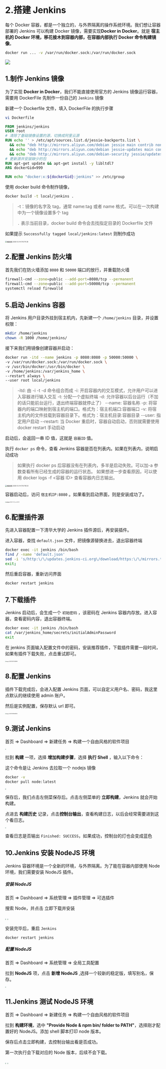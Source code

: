 # 2.搭建 Jenkins

每个 Docker 容器，都是一个独立的，与外界隔离的操作系统环境。我们想让容器部署的 Jenkins 可以构建 Docker 镜像，需要实现**Docker in Docker**。就是 **宿主机的 Docker 环境，移花接木到容器内部，在容器内部执行 Docker 命令构建镜像**。

```bash
docker run ... -v /var/run/docker.sock:/var/run/docker.sock
```

<img src="https://zwhid.oss-cn-shenzhen.aliyuncs.com/blog/11-06-09-VF7ksX.png"  />

## 1.制作 Jenkins 镜像

为了实现 **Docker in Docker**，我们不能直接使用官方的 Jenkins 镜像运行容器，需要用 DockerFile 先制作一份自己的 `Jenkins` 镜像

新建一个 Dockerfile 文件，填入 DockerFile 的执行步骤

```bash
vi Dockerfile
```

```dockerfile
FROM jenkins/jenkins
USER root
# 清除了基础镜像设置的源，切换成阿里云源
RUN echo '' > /etc/apt/sources.list.d/jessie-backports.list \
  && echo "deb http://mirrors.aliyun.com/debian jessie main contrib non-free" > /etc/apt/sources.list \
  && echo "deb http://mirrors.aliyun.com/debian jessie-updates main contrib non-free" >> /etc/apt/sources.list \
  && echo "deb http://mirrors.aliyun.com/debian-security jessie/updates main contrib non-free" >> /etc/apt/sources.list
# 更新源并安装缺少的包
RUN apt-get update && apt-get install -y libltdl7
ARG dockerGid=999

RUN echo "docker:x:${dockerGid}:jenkins" >> /etc/group
```

使用 docker build 命令制作镜像，

```bash
docker build -t local/jenkins .
```

> -t：镜像的名字及 tag，通常 name:tag 或者 name 格式。可以在一次构建中为一个镜像设置多个 tag
>
> `.` 表示当前目录，docker build 命令会去找指定目录的 Dockerfile 文件

如果提示 `Successfully tagged local/jenkins:latest` 则制作成功

<img src="https://zwhid.oss-cn-shenzhen.aliyuncs.com/blog/%E5%B1%8F%E5%B9%95%E5%BF%AB%E7%85%A7%202020-12-14%20%E4%B8%8B%E5%8D%887.11.39.png" alt="屏幕快照 2020-12-14 下午7.11.39" style="zoom:33%;" />

## 2.配置 Jenkins 防火墙

首先我们在防火墙添加 `8080` 和 `50000` 端口的放行，并重载防火墙

```bash
firewall-cmd --zone=public --add-port=8080/tcp --permanent
firewall-cmd --zone=public --add-port=50000/tcp --permanent
systemctl reload firewalld
```

## 5.启动 Jenkins 容器

将 Jenkins 用户目录外挂到宿主机内，先新建一个 `/home/jenkins` 目录，并设置权限：

```bash
mkdir /home/jenkins
chown -R 1000 /home/jenkins/
```

接下来我们用镜像创建容器并启动：

```bash
docker run -itd --name jenkins -p 8080:8080 -p 50000:50000 \
-v /var/run/docker.sock:/var/run/docker.sock \
-v /usr/bin/docker:/usr/bin/docker \
-v /home/jenkins:/var/jenkins_home \
--restart always \
--user root local/jenkins
```

> -itd: 由 -i -t -d 命令组合而成 -i: 开启容器内的交互模式，允许用户可以进入容器进行输入交互 -t: 分配一个虚拟终端 -d: 允许容器以后台运行（不加的话只能前台运行，退出终端容器就停止了） --name: 容器名称 -p: 将容器内的端口映射到宿主机的端口。格式为：宿主机端口:容器端口 -v: 将宿主机内的文件挂载到容器目录下。格式为：宿主机目录:容器目录 --user: 指定用户启动 --restart: 当 Docker 重启时，容器自动启动，否则就需要使用 docker restart 手动启动

启动后，会返回一串 ID 值，这就是 `容器ID` 值。

执行 `docker ps` 命令，查看 Jenkins 容器是否在列表内。如果在列表内，说明启动成功

> 如果执行 docker ps 后容器没有在列表内，多半是启动失败。可以加-a 参数查看所有已经生成的容器的运行状态。 如果想进一步查看原因，可以使用 docker logs -f <容器 ID> 查看容器内日志输出。

<img src="https://zwhid.oss-cn-shenzhen.aliyuncs.com/blog/%E5%B1%8F%E5%B9%95%E5%BF%AB%E7%85%A7%202020-12-14%20%E4%B8%8B%E5%8D%887.16.53.png" alt="屏幕快照 2020-12-14 下午7.16.53" style="zoom: 33%;" />

容器启动后，访问 `宿主机IP:8080` 。如果看到启动界面，则是安装成功了。

<img src="https://zwhid.oss-cn-shenzhen.aliyuncs.com/blog/%E5%B1%8F%E5%B9%95%E5%BF%AB%E7%85%A7%202020-12-14%20%E4%B8%8B%E5%8D%887.20.13.png" alt="屏幕快照 2020-12-14 下午7.20.13" style="zoom:20%;" />

## 6.配置插件源

先进入容器配置一下清华大学的 Jenkins 插件源后，再安装插件。

进入容器，查找 `default.json` 文件，把镜像源替换进去，退出容器终端

```bash
docker exec -it jenkins /bin/bash
find / -name 'default.json'
sed -i 's/http:\/\/updates.jenkins-ci.org\/download/https:\/\/mirrors.tuna.tsinghua.edu.cn\/jenkins/g' /var/jenkins_home/updates/default.json && sed -i 's/http:\/\/www.google.com/https:\/\/www.baidu.com/g' /var/jenkins_home/updates/default.json
exit;
```

然后重启容器，重新访问界面

```bash
docker restart jenkins
```

## 7.下载插件

Jenkins 启动后，会生成一个 `初始密码` ，该密码在 Jenkins 容器内存放。进入容器，查看密码内容，退出容器终端。

```bash
docker exec -it jenkins /bin/bash
cat /var/jenkins_home/secrets/initialAdminPassword
exit
```

在 jenkins 页面输入配置文件中的密码，安装推荐插件，下载插件需要一段时间，如果有插件下载失败，点击重试即可。

<img src="https://zwhid.oss-cn-shenzhen.aliyuncs.com/blog/image-20201215175248496.png" alt="image-20201215175248496" style="zoom: 20%;" />

## 8.配置 Jenkins

插件下载完成后，会进入配置 Jenkins 页面，可以自定义用户名、密码，我这里点默认的继续使用 admin 账户。

然后是实例配置，保存默认 url 即可。

<img src="https://zwhid.oss-cn-shenzhen.aliyuncs.com/blog/image-20201215180648143.png" alt="image-20201215180648143" style="zoom:20%;" />

## 9.测试 Jenkins

首页 => Dashboard => 新建任务 => 构建一个自由风格的软件项目

<img src="https://zwhid.oss-cn-shenzhen.aliyuncs.com/blog/17-28-21-FR1eot.png" style="zoom:20%;" />

拉到 **构建** 一项，选择 **增加构建步骤**，选择 **执行 Shell** ，输入以下命令：

这个命令是让 Jenkins 去拉取一个 nodejs 镜像

```bash
docker -v
docker pull node:latest
```

<img src="https://zwhid.oss-cn-shenzhen.aliyuncs.com/blog/17-27-53-H31QFz.png" style="zoom:20%;" />

保存后，我们点击左侧菜保存后。点击左侧菜单的 **立即构建**，Jenkins 就会开始构建。

点进去 **构建历史** 记录，点击**控制台输出**，查看构建日志，以后会经常需要进到这个看日志。

<img src="https://zwhid.oss-cn-shenzhen.aliyuncs.com/blog/17-27-37-z5k1nR.png" style="zoom:20%;" />

查看日志是否输出 `Finished: SUCCESS`，如果成功，控制台的灯也会变成蓝色

## 10.Jenkins 安装 NodeJS 环境

Jenkins 容器环境是一个全新的环境，与外界隔离。为了能在容器内部使用 Node 环境，我们需要安装 NodeJS 插件。

##### 安装 NodeJS

首页 => Dashboard => 系统管理 => 插件管理 => 可选插件

搜索 Node，并点击 立即下载并安装

<img src="https://zwhid.oss-cn-shenzhen.aliyuncs.com/blog/17-27-12-VCrSGZ.png" style="zoom:20%;" />

<img src="https://zwhid.oss-cn-shenzhen.aliyuncs.com/blog/17-26-57-gb33Vn.png" style="zoom:20%;" />

安装完毕后，重启 `Jenkins`

```
docker restart jenkins
```

##### 配置 NodeJS

首页 => Dashboard => 系统管理 => 全局工具配置

拉到 **NodeJS** 项，点击 **新增 NodeJS** ,选择一个较新的稳定版，填写别名，保存。

<img src="https://zwhid.oss-cn-shenzhen.aliyuncs.com/blog/17-26-01-QxwTgE.png" style="zoom:20%;" />

## 11.Jenkins 测试 NodeJS 环境

首页 => Dashboard => 新建任务 => 构建一个自由风格的软件项目

拉到 **构建环境**，选中 **"Provide Node & npm bin/ folder to PATH"**，选择刚才配置好的 NodeJS。添加 shell 脚本打印 node 版本。

保存后点击立即构建，去控制台输出看是否成功。

第一次执行会下载对应的 Node 版本，后续不会下载。

<img src="https://zwhid.oss-cn-shenzhen.aliyuncs.com/blog/17-25-37-AtpgAO.png" style="zoom:20%;" />

<img src="https://zwhid.oss-cn-shenzhen.aliyuncs.com/blog/17-24-57-d2q6XT.png" style="zoom:20%;" />
